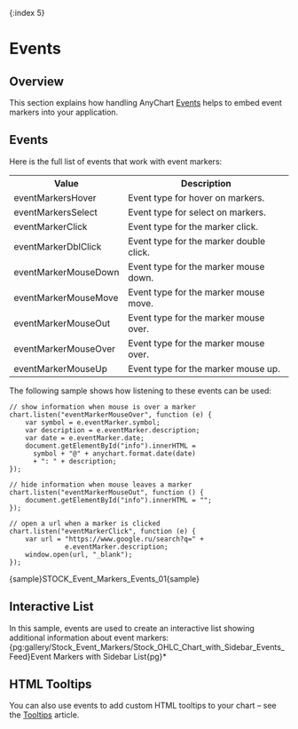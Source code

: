 {:index 5}

# Events

## Overview

This section explains how handling AnyChart [Events](../../Common_Settings/Event_Listeners) helps to embed event markers into your application.

## Events

Here is the full list of events that work with event markers:

<table>
<tr><th>Value</th><th>Description</th></tr>
<tr><td>eventMarkersHover</td><td>Event type for hover on markers.</td></tr>
<tr><td>eventMarkersSelect</td><td>Event type for select on markers.</td></tr>
<tr><td>eventMarkerClick</td><td>Event type for the marker click.</td></tr>
<tr><td>eventMarkerDblClick</td><td>Event type for the marker double click.</td></tr>
<tr><td>eventMarkerMouseDown</td><td>Event type for the marker mouse down.</td></tr>
<tr><td>eventMarkerMouseMove</td><td>Event type for the marker mouse move.</td></tr>
<tr><td>eventMarkerMouseOut</td><td>Event type for the marker mouse over.</td></tr>
<tr><td>eventMarkerMouseOver</td><td>Event type for the marker mouse over.</td></tr>
<tr><td>eventMarkerMouseUp</td><td>Event type for the marker mouse up.</td></tr>
</table>

The following sample shows how listening to these events can be used:

```
// show information when mouse is over a marker
chart.listen("eventMarkerMouseOver", function (e) {
    var symbol = e.eventMarker.symbol;
    var description = e.eventMarker.description;
    var date = e.eventMarker.date;
    document.getElementById("info").innerHTML =
      symbol + "@" + anychart.format.date(date)
      + ": " + description;
});

// hide information when mouse leaves a marker
chart.listen("eventMarkerMouseOut", function () {
    document.getElementById("info").innerHTML = "";
});

// open a url when a marker is clicked
chart.listen("eventMarkerClick", function (e) {
    var url = "https://www.google.ru/search?q=" +
              e.eventMarker.description;
    window.open(url, "_blank");
});
```

{sample}STOCK\_Event\_Markers\_Events\_01{sample}

## Interactive List

In this sample, events are used to create an interactive list showing additional information about event markers: {pg:gallery/Stock_Event_Markers/Stock_OHLC_Chart_with_Sidebar_Events_Feed}Event Markers with Sidebar List{pg}*

## HTML Tooltips

You can also use events to add custom HTML tooltips to your chart – see the [Tooltips](Tooltips) article.